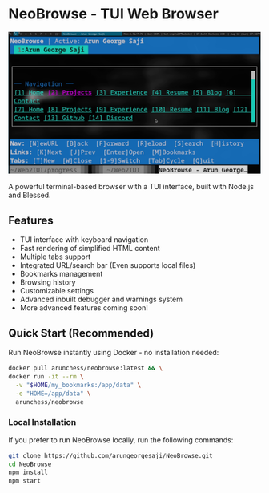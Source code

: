 # NeoBrowse - TUI Web Browser 
![NeoBrowse Screenshot](screenshot.png) 

A powerful terminal-based browser with a TUI interface, built with Node.js and Blessed.

## Features
- TUI interface with keyboard navigation
- Fast rendering of simplified HTML content
- Multiple tabs support
- Integrated URL/search bar (Even supports local files)
- Bookmarks management
- Browsing history
- Customizable settings
- Advanced inbuilt debugger and warnings system 
- More advanced features coming soon!

## Quick Start (Recommended)

Run NeoBrowse instantly using Docker - no installation needed:

```bash
docker pull arunchess/neobrowse:latest && \
docker run -it --rm \
  -v "$HOME/my_bookmarks:/app/data" \
  -e "HOME=/app/data" \
  arunchess/neobrowse
```

### Local Installation

If you prefer to run NeoBrowse locally, run the following commands:

```bash
git clone https://github.com/arungeorgesaji/NeoBrowse.git
cd NeoBrowse
npm install
npm start
```

